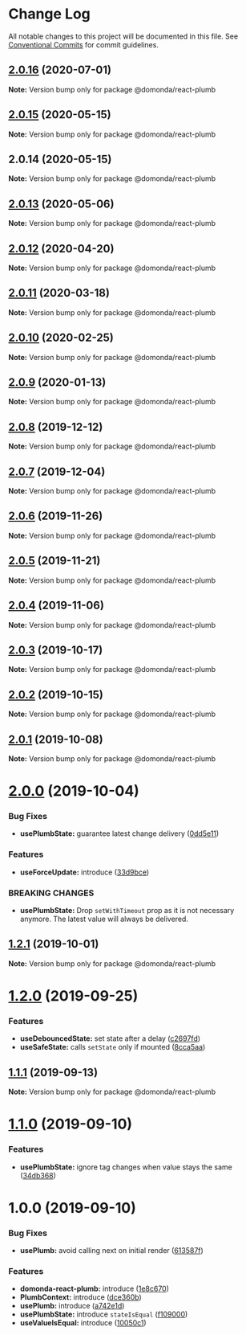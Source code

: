# Change Log

All notable changes to this project will be documented in this file.
See [Conventional Commits](https://conventionalcommits.org) for commit guidelines.

## [2.0.16](https://github.com/domonda/domonda-js/compare/@domonda/react-plumb@2.0.15...@domonda/react-plumb@2.0.16) (2020-07-01)

**Note:** Version bump only for package @domonda/react-plumb





## [2.0.15](https://github.com/domonda/domonda-js/compare/@domonda/react-plumb@2.0.14...@domonda/react-plumb@2.0.15) (2020-05-15)

**Note:** Version bump only for package @domonda/react-plumb





## 2.0.14 (2020-05-15)

**Note:** Version bump only for package @domonda/react-plumb





## [2.0.13](https://github.com/domonda/domonda-js/compare/@domonda/react-plumb@2.0.12...@domonda/react-plumb@2.0.13) (2020-05-06)

**Note:** Version bump only for package @domonda/react-plumb





## [2.0.12](https://github.com/domonda/domonda-js/compare/@domonda/react-plumb@2.0.11...@domonda/react-plumb@2.0.12) (2020-04-20)

**Note:** Version bump only for package @domonda/react-plumb





## [2.0.11](https://github.com/domonda/domonda-js/compare/@domonda/react-plumb@2.0.10...@domonda/react-plumb@2.0.11) (2020-03-18)

**Note:** Version bump only for package @domonda/react-plumb





## [2.0.10](https://github.com/domonda/domonda-js/compare/@domonda/react-plumb@2.0.9...@domonda/react-plumb@2.0.10) (2020-02-25)

**Note:** Version bump only for package @domonda/react-plumb





## [2.0.9](https://github.com/domonda/domonda-js/compare/@domonda/react-plumb@2.0.8...@domonda/react-plumb@2.0.9) (2020-01-13)

**Note:** Version bump only for package @domonda/react-plumb





## [2.0.8](https://github.com/domonda/domonda-js/compare/@domonda/react-plumb@2.0.7...@domonda/react-plumb@2.0.8) (2019-12-12)

**Note:** Version bump only for package @domonda/react-plumb





## [2.0.7](https://github.com/domonda/domonda-js/compare/@domonda/react-plumb@2.0.6...@domonda/react-plumb@2.0.7) (2019-12-04)

**Note:** Version bump only for package @domonda/react-plumb





## [2.0.6](https://github.com/domonda/domonda-js/compare/@domonda/react-plumb@2.0.5...@domonda/react-plumb@2.0.6) (2019-11-26)

**Note:** Version bump only for package @domonda/react-plumb





## [2.0.5](https://github.com/domonda/domonda-js/compare/@domonda/react-plumb@2.0.4...@domonda/react-plumb@2.0.5) (2019-11-21)

**Note:** Version bump only for package @domonda/react-plumb





## [2.0.4](https://github.com/domonda/domonda-js/compare/@domonda/react-plumb@2.0.3...@domonda/react-plumb@2.0.4) (2019-11-06)

**Note:** Version bump only for package @domonda/react-plumb





## [2.0.3](https://github.com/domonda/domonda-js/compare/@domonda/react-plumb@2.0.2...@domonda/react-plumb@2.0.3) (2019-10-17)

**Note:** Version bump only for package @domonda/react-plumb





## [2.0.2](https://github.com/domonda/domonda-js/compare/@domonda/react-plumb@2.0.1...@domonda/react-plumb@2.0.2) (2019-10-15)

**Note:** Version bump only for package @domonda/react-plumb





## [2.0.1](https://github.com/domonda/domonda-js/compare/@domonda/react-plumb@2.0.0...@domonda/react-plumb@2.0.1) (2019-10-08)

**Note:** Version bump only for package @domonda/react-plumb





# [2.0.0](https://github.com/domonda/domonda-js/compare/@domonda/react-plumb@1.2.1...@domonda/react-plumb@2.0.0) (2019-10-04)


### Bug Fixes

* **usePlumbState:** guarantee latest change delivery ([0dd5e11](https://github.com/domonda/domonda-js/commit/0dd5e11))


### Features

* **useForceUpdate:** introduce ([33d9bce](https://github.com/domonda/domonda-js/commit/33d9bce))


### BREAKING CHANGES

* **usePlumbState:** Drop `setWithTimeout` prop as it is not necessary anymore. The latest value will always be delivered.





## [1.2.1](https://github.com/domonda/domonda-js/compare/@domonda/react-plumb@1.2.0...@domonda/react-plumb@1.2.1) (2019-10-01)

**Note:** Version bump only for package @domonda/react-plumb





# [1.2.0](https://github.com/domonda/domonda-js/compare/@domonda/react-plumb@1.1.1...@domonda/react-plumb@1.2.0) (2019-09-25)


### Features

* **useDebouncedState:** set state after a delay ([c2697fd](https://github.com/domonda/domonda-js/commit/c2697fd))
* **useSafeState:** calls `setState` only if mounted ([8cca5aa](https://github.com/domonda/domonda-js/commit/8cca5aa))





## [1.1.1](https://github.com/domonda/domonda-js/compare/@domonda/react-plumb@1.1.0...@domonda/react-plumb@1.1.1) (2019-09-13)

**Note:** Version bump only for package @domonda/react-plumb





# [1.1.0](https://github.com/domonda/domonda-js/compare/@domonda/react-plumb@1.0.0...@domonda/react-plumb@1.1.0) (2019-09-10)


### Features

* **usePlumbState:** ignore tag changes when value stays the same ([34db368](https://github.com/domonda/domonda-js/commit/34db368))





# 1.0.0 (2019-09-10)


### Bug Fixes

* **usePlumb:** avoid calling next on initial render ([613587f](https://github.com/domonda/domonda-js/commit/613587f))


### Features

* **domonda-react-plumb:** introduce ([1e8c670](https://github.com/domonda/domonda-js/commit/1e8c670))
* **PlumbContext:** introduce ([dce360b](https://github.com/domonda/domonda-js/commit/dce360b))
* **usePlumb:** introduce ([a742e1d](https://github.com/domonda/domonda-js/commit/a742e1d))
* **usePlumbState:** introduce `stateIsEqual` ([f109000](https://github.com/domonda/domonda-js/commit/f109000))
* **useValueIsEqual:** introduce ([10050c1](https://github.com/domonda/domonda-js/commit/10050c1))
